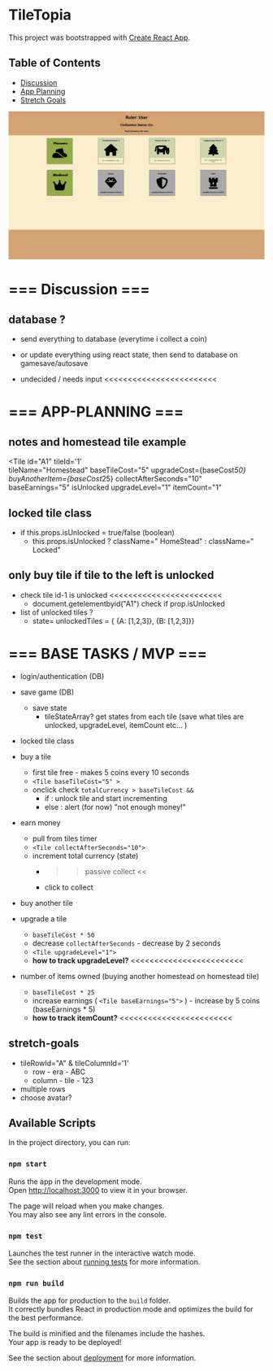 # TileTopia

This project was bootstrapped with [Create React App](https://github.com/facebook/create-react-app).

  ## Table of Contents
  - [Discussion](#Discussion)
  - [App Planning](#APP-PLANNING)
  - [Stretch Goals](#stretch-goals)
  <!-- - [Installation](#installation)
  - [Usage](#usage)
  - [License](#license)
  - [Contribution](#contribution)
  - [Tests](#testing)
  - [Questions](#question) -->

![Frontend Progress](./client/src/Assets/localhost_3000_.png)
  
# === Discussion === 
##  database ? 
- send everything to database (everytime i collect a coin)
- or update everything using react state, then send to database on gamesave/autosave

-  undecided / needs input <<<<<<<<<<<<<<<<<<<<<<<<

# === APP-PLANNING ===
## notes and homestead tile example 
<Tile 
    id="A1"
    tileId='1'  
    tileName="Homestead" 
    baseTileCost="5" 
    upgradeCost={baseCost*50} 
    buyAnotherItem={baseCost*25}
    collectAfterSeconds="10" 
    baseEarnings="5" 
    isUnlocked
    upgradeLevel="1"
    itemCount="1"
>

## locked tile class
- if this.props.isUnlocked = true/false (boolean)
    - this.props.isUnlocked ? className=" HomeStead" : className=" Locked"

## only buy tile if tile to the left is unlocked
- check tile id-1 is unlocked                                           <<<<<<<<<<<<<<<<<<<<<<<<
    - document.getelementbyid("A1") check if prop.isUnlocked
- list of unlocked tiles ?
    - state= unlockedTiles = { {A: [1,2,3]}, {B: [1,2,3]}}

# === BASE TASKS / MVP ===
- login/authentication (DB)
- save game (DB)
    - save state
        - tileStateArray? get states from each tile (save what tiles are unlocked, upgradeLevel, itemCount etc... )

- locked tile class

- buy a tile
    - first tile free - makes 5 coins every 10 seconds
    - `<Tile baseTileCost="5" >`
    - onclick check `totalCurrency > baseTileCost && `
        - if : unlock tile and start incrementing
        - else : alert (for now) "not enough money!"

- earn money
    - pull from tiles timer  
    - `<Tile collectAfterSeconds="10">` 
    - increment total currency (state)
        - >> passive collect <<
        - click to collect

- buy another tile

- upgrade a tile
    - `baseTileCost * 50`
    - decrease `collectAfterSeconds` - decrease by 2 seconds
    - `<Tile upgradeLevel="1">`
    - **how to track upgradeLevel?**                                    <<<<<<<<<<<<<<<<<<<<<<<<  
    
- number of items owned (buying another homestead on homestead tile)
    - `baseTileCost * 25`
    - increase earnings ( `<Tile baseEarnings="5">` ) - increase by 5 coins (baseEarnings * 5)
    - **how to track itemCount?**                                    <<<<<<<<<<<<<<<<<<<<<<<<  


## stretch-goals

- tileRowId="A" & tileColumnId='1'
    - row - era - ABC
    - column - tile - 123
- multiple rows
- choose avatar? 

## Available Scripts

In the project directory, you can run:

### `npm start`

Runs the app in the development mode.\
Open [http://localhost:3000](http://localhost:3000) to view it in your browser.

The page will reload when you make changes.\
You may also see any lint errors in the console.

### `npm test`

Launches the test runner in the interactive watch mode.\
See the section about [running tests](https://facebook.github.io/create-react-app/docs/running-tests) for more information.

### `npm run build`

Builds the app for production to the `build` folder.\
It correctly bundles React in production mode and optimizes the build for the best performance.

The build is minified and the filenames include the hashes.\
Your app is ready to be deployed!

See the section about [deployment](https://facebook.github.io/create-react-app/docs/deployment) for more information.